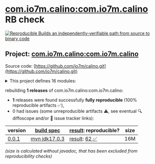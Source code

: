 [com.io7m.calino:com.io7m.calino](https://central.sonatype.com/artifact/com.io7m.calino/com.io7m.calino/versions) RB check
=======

[![Reproducible Builds](https://reproducible-builds.org/images/logos/rb.svg) an independently-verifiable path from source to binary code](https://reproducible-builds.org/)

## Project: [com.io7m.calino:com.io7m.calino](https://central.sonatype.com/artifact/com.io7m.calino/com.io7m.calino/versions)

Source code: [https://github.com/io7m/calino.git](https://github.com/io7m/calino.git)

<details><summary>This project defines 16 modules:</summary>

* [com.io7m.calino:com.io7m.calino](https://central.sonatype.com/artifact/com.io7m.calino/com.io7m.calino/0.0.1)
* [com.io7m.calino:com.io7m.calino.api](https://central.sonatype.com/artifact/com.io7m.calino/com.io7m.calino.api/0.0.1)
* [com.io7m.calino:com.io7m.calino.cmdline](https://central.sonatype.com/artifact/com.io7m.calino/com.io7m.calino.cmdline/0.0.1)
* [com.io7m.calino:com.io7m.calino.documentation](https://central.sonatype.com/artifact/com.io7m.calino/com.io7m.calino.documentation/0.0.1)
* [com.io7m.calino:com.io7m.calino.imageproc.api](https://central.sonatype.com/artifact/com.io7m.calino/com.io7m.calino.imageproc.api/0.0.1)
* [com.io7m.calino:com.io7m.calino.imageproc.awt](https://central.sonatype.com/artifact/com.io7m.calino/com.io7m.calino.imageproc.awt/0.0.1)
* [com.io7m.calino:com.io7m.calino.imageview](https://central.sonatype.com/artifact/com.io7m.calino/com.io7m.calino.imageview/0.0.1)
* [com.io7m.calino:com.io7m.calino.parser.api](https://central.sonatype.com/artifact/com.io7m.calino/com.io7m.calino.parser.api/0.0.1)
* [com.io7m.calino:com.io7m.calino.specification](https://central.sonatype.com/artifact/com.io7m.calino/com.io7m.calino.specification/0.0.1)
* [com.io7m.calino:com.io7m.calino.supercompression.api](https://central.sonatype.com/artifact/com.io7m.calino/com.io7m.calino.supercompression.api/0.0.1)
* [com.io7m.calino:com.io7m.calino.supercompression.lz4](https://central.sonatype.com/artifact/com.io7m.calino/com.io7m.calino.supercompression.lz4/0.0.1)
* [com.io7m.calino:com.io7m.calino.supercompression.spi](https://central.sonatype.com/artifact/com.io7m.calino/com.io7m.calino.supercompression.spi/0.0.1)
* [com.io7m.calino:com.io7m.calino.tests](https://central.sonatype.com/artifact/com.io7m.calino/com.io7m.calino.tests/0.0.1)
* [com.io7m.calino:com.io7m.calino.validation.api](https://central.sonatype.com/artifact/com.io7m.calino/com.io7m.calino.validation.api/0.0.1)
* [com.io7m.calino:com.io7m.calino.vanilla](https://central.sonatype.com/artifact/com.io7m.calino/com.io7m.calino.vanilla/0.0.1)
* [com.io7m.calino:com.io7m.calino.writer.api](https://central.sonatype.com/artifact/com.io7m.calino/com.io7m.calino.writer.api/0.0.1)
</details>

rebuilding **1 releases** of com.io7m.calino:com.io7m.calino:
- **1** releases were found successfully **fully reproducible** (100% reproducible artifacts :white_check_mark:),
- 0 had issues (some unreproducible artifacts :warning:, see eventual :mag: diffoscope and/or :memo: issue tracker links):

| version | [build spec](/BUILDSPEC.md) | [result](https://reproducible-builds.org/docs/jvm/): reproducible? | size |
| -- | --------- | ------ | -- |
| [0.0.1](https://central.sonatype.com/artifact/com.io7m.calino/com.io7m.calino/0.0.1/pom) | [mvn jdk17.0.3](com.io7m.calino-0.0.1.buildspec) | [result](com.io7m.calino-0.0.1.buildinfo): [62 :white_check_mark: ](com.io7m.calino-0.0.1.buildcompare) | 16M |

<i>(size is calculated without javadoc, that has been excluded from reproducibility checks)</i>

